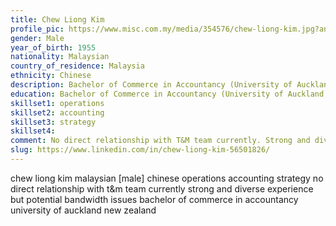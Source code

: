 ```yaml
---
title: Chew Liong Kim
profile_pic: https://www.misc.com.my/media/354576/chew-liong-kim.jpg?anchor=center&mode=crop&width=200&height=200&rnd=132954648150000000
gender: Male
year_of_birth: 1955
nationality: Malaysian
country_of_residence: Malaysia
ethnicity: Chinese
description: Bachelor of Commerce in Accountancy (University of Auckland, New Zealand) Operations, Accounting, Strategy
education: Bachelor of Commerce in Accountancy (University of Auckland, New Zealand)
skillset1: operations
skillset2: accounting
skillset3: strategy
skillset4:
comment: No direct relationship with T&M team currently. Strong and diverse experience but potential bandwidth issues.
slug: https://www.linkedin.com/in/chew-liong-kim-56501826/
---
```


chew liong kim malaysian [male] chinese operations accounting strategy no direct relationship with t&m team currently strong and diverse experience but potential bandwidth issues bachelor of commerce in accountancy university of auckland new zealand 